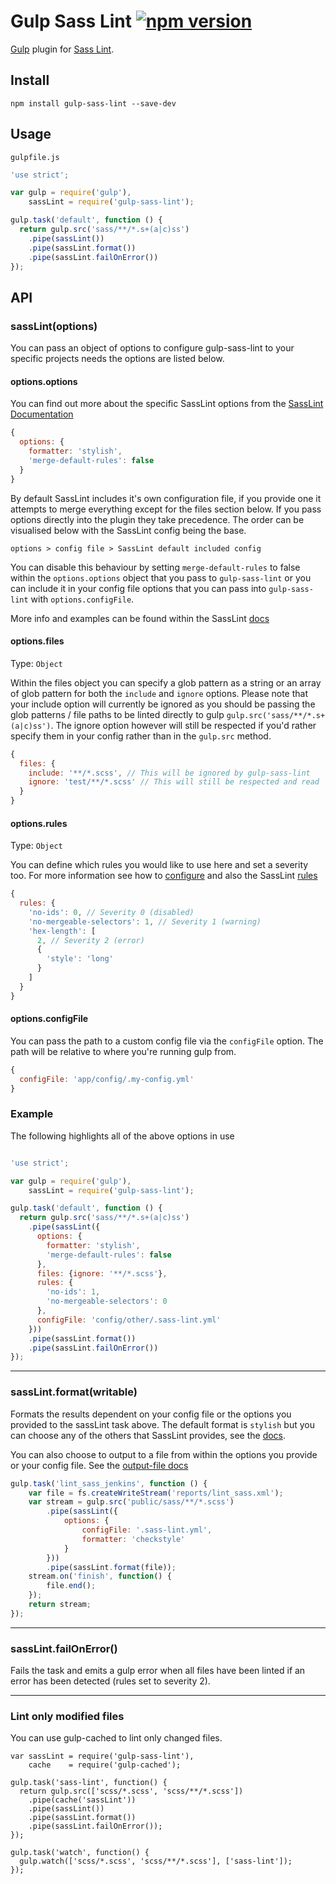 # Gulp Sass Lint [![npm version](https://badge.fury.io/js/gulp-sass-lint.svg)](http://badge.fury.io/js/gulp-sass-lint)

[Gulp](http://gulpjs.com/) plugin for [Sass Lint](https://github.com/sasstools/sass-lint).

## Install

```
npm install gulp-sass-lint --save-dev
```

## Usage

`gulpfile.js`

```javascript
'use strict';

var gulp = require('gulp'),
    sassLint = require('gulp-sass-lint');

gulp.task('default', function () {
  return gulp.src('sass/**/*.s+(a|c)ss')
    .pipe(sassLint())
    .pipe(sassLint.format())
    .pipe(sassLint.failOnError())
});
```

## API

### sassLint(options)

You can pass an object of options to configure gulp-sass-lint to your specific projects needs the options are listed below.

#### options.options

You can find out more about the specific SassLint options from the [SassLint Documentation](https://github.com/sasstools/sass-lint/tree/develop/docs/options)

```javascript
{
  options: {
    formatter: 'stylish',
    'merge-default-rules': false
  }
}
```

By default SassLint includes it's own configuration file, if you provide one it attempts to merge everything except for the files section below. If you pass options directly into the plugin they take precedence. The order can be visualised below with the SassLint config being the base.

`options > config file > SassLint default included config`

You can disable this behaviour by setting `merge-default-rules` to false within the `options.options` object that you pass to `gulp-sass-lint` or you can include it in your config file options that you can pass into `gulp-sass-lint` with `options.configFile`.

More info and examples can be found within the SassLint [docs](https://github.com/sasstools/sass-lint/blob/master/docs/options/merge-default-rules.md)

#### options.files


Type: `Object`

Within the files object you can specify a glob pattern as a string or an array of glob pattern for both the `include` and `ignore` options. Please note that your include option will currently be ignored as you should be passing the glob patterns / file paths to be linted directly to gulp `gulp.src('sass/**/*.s+(a|c)ss')`. The ignore option however will still be respected if you'd rather specify them in your config rather than in the `gulp.src` method.

```javascript
{
  files: {
    include: '**/*.scss', // This will be ignored by gulp-sass-lint
    ignore: 'test/**/*.scss' // This will still be respected and read
  }
}
```

#### options.rules

Type: `Object`

You can define which rules you would like to use here and set a severity too. For more information see how to [configure](https://github.com/sasstools/sass-lint/tree/master#rules) and also the SassLint [rules](https://github.com/sasstools/sass-lint/tree/master/docs/rules)

```javascript
{
  rules: {
    'no-ids': 0, // Severity 0 (disabled)
    'no-mergeable-selectors': 1, // Severity 1 (warning)
    'hex-length': [
      2, // Severity 2 (error)
      {
        'style': 'long'
      }
    ]
  }
}
```

#### options.configFile

You can pass the path to a custom config file via the `configFile` option. The path will be relative to where you're running gulp from.

```javascript
{
  configFile: 'app/config/.my-config.yml'
}
```

### Example

The following highlights all of the above options in use

```javascript

'use strict';

var gulp = require('gulp'),
    sassLint = require('gulp-sass-lint');

gulp.task('default', function () {
  return gulp.src('sass/**/*.s+(a|c)ss')
    .pipe(sassLint({
      options: {
        formatter: 'stylish',
        'merge-default-rules': false
      },
      files: {ignore: '**/*.scss'},
      rules: {
        'no-ids': 1,
        'no-mergeable-selectors': 0
      },
      configFile: 'config/other/.sass-lint.yml'
    }))
    .pipe(sassLint.format())
    .pipe(sassLint.failOnError())
});

```
---

### sassLint.format(writable)

Formats the results dependent on your config file or the options you provided to the sassLint task above. The default format is `stylish` but you can choose any of the others that SassLint provides, see the [docs](https://github.com/sasstools/sass-lint/blob/master/docs/options/formatter.md).

You can also choose to output to a file from within the options you provide or your config file. See the [output-file docs](https://github.com/sasstools/sass-lint/blob/master/docs/options/output-file.md)

```javascript
gulp.task('lint_sass_jenkins', function () {
    var file = fs.createWriteStream('reports/lint_sass.xml');
    var stream = gulp.src('public/sass/**/*.scss')
        .pipe(sassLint({
            options: {
                configFile: '.sass-lint.yml',
                formatter: 'checkstyle'
            }
        }))
        .pipe(sassLint.format(file));
    stream.on('finish', function() {
        file.end();
    });
    return stream;
});
```

---

### sassLint.failOnError()

Fails the task and emits a gulp error when all files have been linted if an error has been detected (rules set to severity 2).

---

### Lint only modified files

You can use gulp-cached to lint only changed files.

```
var sassLint = require('gulp-sass-lint'),
    cache    = require('gulp-cached');

gulp.task('sass-lint', function() {
  return gulp.src(['scss/*.scss', 'scss/**/*.scss'])
    .pipe(cache('sassLint'))
    .pipe(sassLint())
    .pipe(sassLint.format())
    .pipe(sassLint.failOnError());
});

gulp.task('watch', function() {
  gulp.watch(['scss/*.scss', 'scss/**/*.scss'], ['sass-lint']);
});
```

